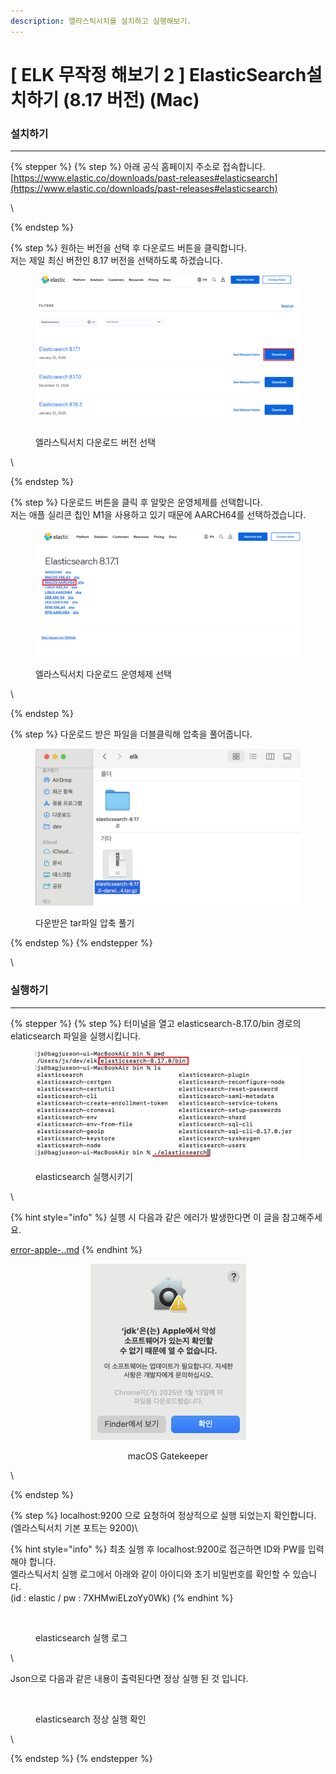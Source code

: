 ```yaml
---
description: 엘라스틱서치를 설치하고 실행해보기.
---
```


# \[ ELK 무작정 해보기 2 ] ElasticSearch설치하기 (8.17 버전) (Mac)

### 설치하기

***

{% stepper %}
{% step %}
아래 공식 홈페이지 주소로 접속합니다.\
[https://www.elastic.co/downloads/past-releases#elasticsearch](https://www.elastic.co/downloads/past-releases#elasticsearch)

\

{% endstep %}

{% step %}
원하는 버전을 선택 후 다운로드 버튼을 클릭합니다.\
저는 제일 최신 버전인 8.17 버전을 선택하도록 하겠습니다.



<div data-full-width="false"><figure><img src="../.gitbook/assets/es_download (1).png" alt=""><figcaption><p>엘라스틱서치 다운로드 버전 선택</p></figcaption></figure></div>

\

{% endstep %}

{% step %}
다운로드 버튼을 클릭 후 알맞은 운영체제를 선택합니다.\
저는 애플 실리콘 칩인 M1을 사용하고 있기 때문에 AARCH64를 선택하겠습니다.



<figure><img src="../.gitbook/assets/es_download2.png" alt=""><figcaption><p>엘라스틱서치 다운로드 운영체제 선택</p></figcaption></figure>

\

{% endstep %}

{% step %}
다운로드 받은 파일을 더블클릭해 압축을 풀어줍니다.



<figure><img src="../.gitbook/assets/es_download3.png" alt=""><figcaption><p>다운받은 tar파일 압축 풀기</p></figcaption></figure>
{% endstep %}
{% endstepper %}

\


### 실행하기

***

{% stepper %}
{% step %}
터미널을 열고 elasticsearch-8.17.0/bin 경로의 elaticsearch 파일을 실행시킵니다.



<div data-full-width="false"><figure><img src="../.gitbook/assets/es_terminal.png" alt=""><figcaption><p>elasticsearch 실행시키기</p></figcaption></figure></div>

\


{% hint style="info" %}
실행 시 다음과 같은 에러가 발생한다면 이 글을 참고해주세요.

[error-apple-..md](../mac/error-apple-..md "mention")
{% endhint %}

<div align="center" data-full-width="true"><figure><img src="../.gitbook/assets/image (3).png" alt="" width="249"><figcaption><p>macOS Gatekeeper</p></figcaption></figure></div>

\

{% endstep %}

{% step %}
localhost:9200 으로 요청하여 정상적으로 실행 되었는지 확인합니다.\
(엘라스틱서치 기본 포트는 9200)\


{% hint style="info" %}
최초 실행 후 localhost:9200로 접근하면 ID와 PW를 입력 해야 합니다. \
엘라스틱서치 실행 로그에서 아래와 같이 아이디와 초기 비밀번호를 확인할 수 있습니다.\
(id : elastic / pw : 7XHMwiELzoYy0Wk)
{% endhint %}

<figure><img src="../.gitbook/assets/스크린샷 2025-02-10 오후 9.35.26.png" alt=""><figcaption><p>elasticsearch 실행 로그</p></figcaption></figure>

\


Json으로 다음과 같은 내용이 출력된다면 정상 실행 된 것 입니다.

<figure><img src="../.gitbook/assets/스크린샷 2025-02-07 오후 11.52.53.png" alt=""><figcaption><p>elasticsearch 정상 실행 확인</p></figcaption></figure>

\

{% endstep %}
{% endstepper %}
